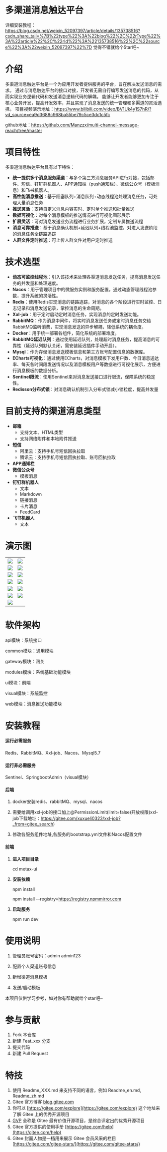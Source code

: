 # 多渠道消息触达平台
详细安装教程：https://blog.csdn.net/weixin_52097397/article/details/135738516?csdn_share_tail=%7B%22type%22%3A%22blog%22%2C%22rType%22%3A%22article%22%2C%22rId%22%3A%22135738516%22%2C%22source%22%3A%22weixin_52097397%22%7D 
觉得不错就给个Star吧~
# 介绍
多渠道消息触达平台是一个为应用开发者提供服务的平台，旨在解决发送消息的需求。
通过与消息触达平台的接口对接，开发者无需自行编写发送消息的代码，从而实现业务逻辑代码和发送消息逻辑代码的解耦。
能够让开发者能够更加专注于核心业务开发，提高开发效率，并且实现了消息发送的统一管理和多渠道的灵活选择。
项目视频演示地址：https://www.bilibili.com/video/BV1Uk4y1S7hR/?vd_source=ea9d3688c968ba55be79c5ce3dc1c5fc

github地址：https://github.com/Manzzx/multi-channel-message-reach/tree/master

# 项目特性
多渠道消息触达平台具有以下特性：

+ **统一提供多个消息服务渠道**：与多个第三方消息服务API进行对接，包括邮件、短信、钉钉群机器人、APP通知栏（push通知栏）、微信公众号（模板消息）和飞书机器人。
+ **高性能消息推送**：基于阻塞队列+消息队列+动态线程池处理消息任务，可处理大量消息任务
+ **推送灵活**：支持自定义消息内容实时、定时单个推送和批量推送
+ **数据可视化**：对每个消息模板的推送情况进行可视化图形展示
+ **扩展灵活**：可对消息发送业务流程进行业务扩展，定制专属推送流程
+ **消息可靠推送**：基于消息确认机制+延迟队列+线程池监控，对进入发送阶段的消息任务全链路追踪
+ **人群文件定时推送**：可上传人群文件对用户定时推送

# 技术选型

+ **动态可监控线程池**：引入该技术来处理各渠道消息发送任务，提高消息发送任务的并发量和处理速度。
+ **Nacos**：用于管理项目中的微服务实例和服务配置，通过动态管理线程池参数，提升系统的灵活性。
+ **Redis**：使用Redis实现消息的链路追踪，对消息的各个阶段进行实时监控、日志记录和消息发送记录，掌控消息的生命周期。
+ **Xxl-job**：用于定时启动定时消息任务，实现消息的定时发送功能。
+ **RabbitMQ**：作为消息中间件，将实时消息发送任务或定时消息任务交给RabbitMQ监听消费，实现消息发送的异步解耦，降低系统的耦合度。
+ **Docker**：用于统一部署各组件，简化系统的部署难度。
+ **RabbitMQ延迟队列**：通过使用延迟队列，处理超时消息任务，提高消息的可靠性（延迟队列默认关闭，需安装延迟插件手动开启）。
+ **Mysql**：作为存储消息发送模板信息和第三方账号配置信息的数据库。
+ **ECharts可视化**：通过使用ECharts，对消息模板下发用户数、今日消息送达率、每天各时间段发送情况以及消息模板用户等数据进行可视化展示，方便进行消息模板的数据分析。
+ **Sentinel限流**：使用Sentinel来对消息发送接口进行限流，保障系统的稳定性。
+ **Redisson分布式锁**：对消息确认机制引入分布式锁减小锁粒度，提高并发量

# 目前支持的渠道消息类型

+ **邮箱**
    - 支持文本、HTML类型
    - 支持网络附件和本地附件推送
+ **短信**
    - 阿里云：支持手机号短信回执拉取
    - 腾讯云：支持手机号短信回执拉取、账号回执拉取
+ **APP通知栏**
+ **微信公众号**
    - 模板消息
+ **钉钉群机器人**
    - 文本
    - Markdown
    - 链接消息
    - 卡片消息
    - FeedCard
+ **飞书机器人**
    - 文本

# 演示图

<table>
    <tr>
        <td><img src="https://gitee.com/hanabizzx/multi-channel-message-push/raw/master/doc/imgs/%E9%A6%96%E9%A1%B5.png"/></td>
        <td><img src="https://gitee.com/hanabizzx/multi-channel-message-push/raw/master/doc/imgs/0.png"/></td>
    </tr>
    <tr>
        <td><img src="https://gitee.com/hanabizzx/multi-channel-message-push/raw/master/doc/imgs/1.png"/></td>
        <td><img src="https://gitee.com/hanabizzx/multi-channel-message-push/raw/master/doc/imgs/2.png"/></td>
    </tr>
    <tr>
        <td><img src="https://gitee.com/hanabizzx/multi-channel-message-push/raw/master/doc/imgs/10.png"/></td>
        <td><img src="https://gitee.com/hanabizzx/multi-channel-message-push/raw/master/doc/imgs/11.png"/></td>
    </tr>
    <tr>
        <td><img src="https://gitee.com/hanabizzx/multi-channel-message-push/raw/master/doc/imgs/3.jpg"/></td>
        <td><img src="https://gitee.com/hanabizzx/multi-channel-message-push/raw/master/doc/imgs/4.png"/></td>
    </tr>
     <tr>
        <td><img src="https://gitee.com/hanabizzx/multi-channel-message-push/raw/master/doc/imgs/5.jpg"/></td>
        <td><img src="https://gitee.com/hanabizzx/multi-channel-message-push/raw/master/doc/imgs/6.png"/></td>
    </tr>
     <tr>
        <td><img src="https://gitee.com/hanabizzx/multi-channel-message-push/raw/master/doc/imgs/7.png"/></td>
        <td><img src="https://gitee.com/hanabizzx/multi-channel-message-push/raw/master/doc/imgs/8.png"/></td>
    </tr>
     <tr>
        <td><img src="https://gitee.com/hanabizzx/multi-channel-message-push/raw/master/doc/imgs/9.jpg"/></td>
    </tr>
	
</table>


# 软件架构
api模块：系统接口

common模块：通用模块

gateway模块：网关

modules模块：系统基础功能模块

ui模块：前端

visual模块：系统监控

web模块：消息推送功能模块

# 安装教程
#### 运行必需服务
Redis、RabbitMQ、Xxl-job、Nacos、Mysql5.7

#### 运行非必需服务
Sentinel、SpringbootAdmin（visual模块）

#### 后端

1. docker安装redis、rabbitMQ、mysql、nacos

2. 需要给调用xxl-job的接口加上@PermissionLimit(limit=false)开放权限(xxl-job下载地址：https://gitee.com/xuxueli0323/xxl-job?_from=gitee_search)

3. 修改各服务组件地址,各服务的bootstrap.yml文件和Nacos配置文件


#### 前端
1. **进入项目目录**

    cd metax-ui

2. **安装依赖**

    npm install 
 
    npm install --registry=https://registry.npmmirror.com

3. **启动服务**

    npm run dev

# 使用说明
1. 管理员账号密码：admin admin123

2. 配置个人渠道账号信息

3. 新增渠道消息模板

4. 发送/启动模板

本项目仅供学习参考，如对你有帮助就给个star吧~

# 参与贡献

1.  Fork 本仓库
2.  新建 Feat_xxx 分支
3.  提交代码
4.  新建 Pull Request


# 特技

1.  使用 Readme\_XXX.md 来支持不同的语言，例如 Readme\_en.md, Readme\_zh.md
2.  Gitee 官方博客 [blog.gitee.com](https://blog.gitee.com)
3.  你可以 [https://gitee.com/explore](https://gitee.com/explore) 这个地址来了解 Gitee 上的优秀开源项目
4.  [GVP](https://gitee.com/gvp) 全称是 Gitee 最有价值开源项目，是综合评定出的优秀开源项目
5.  Gitee 官方提供的使用手册 [https://gitee.com/help](https://gitee.com/help)
6.  Gitee 封面人物是一档用来展示 Gitee 会员风采的栏目 [https://gitee.com/gitee-stars/](https://gitee.com/gitee-stars/)
